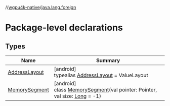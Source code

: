 //[wgpu4k-native](../../index.md)/[java.lang.foreign](index.md)

# Package-level declarations

## Types

| Name | Summary |
|---|---|
| [AddressLayout](-address-layout/index.md) | [android]<br>typealias [AddressLayout](-address-layout/index.md) = ValueLayout |
| [MemorySegment](-memory-segment/index.md) | [android]<br>class [MemorySegment](-memory-segment/index.md)(val pointer: Pointer, val size: [Long](https://kotlinlang.org/api/core/kotlin-stdlib/kotlin/-long/index.html) = -1) |